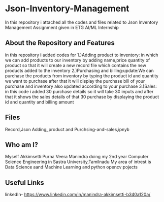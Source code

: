 # Json-Inventory-Management
In this repository i attached all the codes and files related to Json Inventory Management Assignment given in ETG AI/ML Internship
## About the Repository and Features
in this repository i added codes for 
1.)Adding product to inventory: in which we can add products to our inventory by adding name,price quantity of product so that it will create a new record file which contains the new products added to the inventory
2.)Purchasing and billing:update:We can purchase the products from inventory by typing the product id and quantity we want to purchase after that it will display the purchase bill of your purchase and inventory also updated according to your purchase
3.)Sales: in this code i added 30 purchase details so it will take 30 inputs and after that it shows the sales details of that 30 purchase by displaying the product id and quantity and billing amount
## Files
Record,Json
Adding_product and Purchsing-and-sales,ipnyb

## Who am I?
Myself Akkimsetti Purna Veera Manindra doing my 2nd year Computer Science Engineering in Sastra University,Tamilnadu My area of intrest is Data Science aand Machine Learning and python opencv pojects

## Useful Links

linkedIn- https://www.linkedin.com/in/manindra-akkimsetti-b340a120a/



